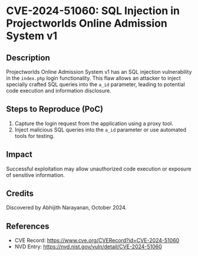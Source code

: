 # CVE-2024-51060: SQL Injection in Projectworlds Online Admission System v1

## Description

Projectworlds Online Admission System v1 has an SQL injection vulnerability in the `index.php` login functionality. This flaw allows an attacker to inject specially crafted SQL queries into the `a_id` parameter, leading to potential code execution and information disclosure.

## Steps to Reproduce (PoC)

1. Capture the login request from the application using a proxy tool.
2. Inject malicious SQL queries into the `a_id` parameter or use automated tools for testing.

## Impact

Successful exploitation may allow unauthorized code execution or exposure of sensitive information.

## Credits

Discovered by Abhijith Narayanan, October 2024.

## References

- CVE Record: https://www.cve.org/CVERecord?id=CVE-2024-51060
- NVD Entry: https://nvd.nist.gov/vuln/detail/CVE-2024-51060
